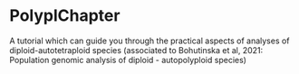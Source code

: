 # PolyplChapter
A tutorial which can guide you through the practical aspects of analyses of diploid-autotetraploid species (associated to Bohutinska et al, 2021: Population genomic analysis of diploid - autopolyploid species)
